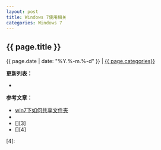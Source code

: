 ```yaml
---
layout: post
title: Windows 7使用相关
categories: Windows 7
---
```


## {{ page.title }}

{{ page.date | date: "%Y.%-m.%-d" }} | <a href="/archive#{{ page.categories }}">{{ page.categories}}</a>




**更新列表：**

*



**参考文章：**

* [win7下如何共享文件夹][1]
* [][2]
* [][3]
* [][4]


[1]: https://jingyan.baidu.com/article/e2284b2b621dece2e6118d8a.html
[2]: 
[3]: 
[4]: 